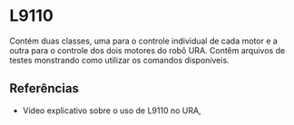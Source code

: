 # L9110 

Contém duas classes, uma para o controle individual de cada motor e a outra para o controle dos dois motores do robô URA. Contêm arquivos de testes monstrando como utilizar os comandos disponíveis. 

## Referências 
* Vídeo explicativo sobre o uso de L9110 no URA, 
